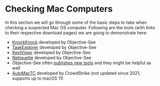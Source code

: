 # Checking Mac Computers

In this section we will go through some of the basic steps to take when checking a suspected Mac OS computer. Following are the tools (with links to their respective download pages) we are going to demonstrate here:

* [KnockKnock](https://objective-see.com/products/knockknock.html) developed by Objective-See
* [TaskExplorer](https://objective-see.com/products/taskexplorer.html) developed by Objective-See
* [KextViewr](https://objective-see.com/products/kextviewr.html) developed by Objective-See
* [Netiquette](https://objective-see.com/products/netiquette.html) developed by Objective-See
* Objective-See often [publishes new tools](https://objective-see.org/tools.html) and they might be helpful as well
* [AutoMacTC](https://www.crowdstrike.com/blog/automating-mac-forensic-triage/) developed by CrowdStrike (not updated since 2021, supports up to macOS 11)
